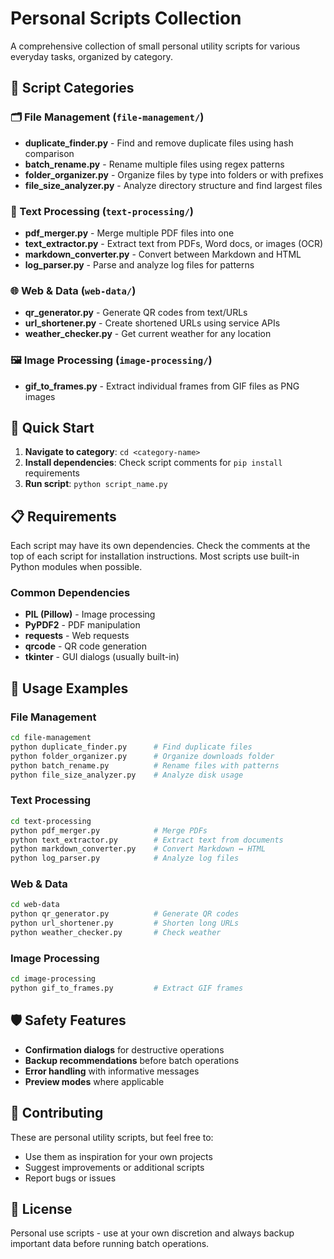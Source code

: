 # Personal Scripts Collection

A comprehensive collection of small personal utility scripts for various everyday tasks, organized by category.

## 📁 Script Categories

### 🗂️ File Management (`file-management/`)
- **duplicate_finder.py** - Find and remove duplicate files using hash comparison
- **batch_rename.py** - Rename multiple files using regex patterns
- **folder_organizer.py** - Organize files by type into folders or with prefixes
- **file_size_analyzer.py** - Analyze directory structure and find largest files

### 📝 Text Processing (`text-processing/`)
- **pdf_merger.py** - Merge multiple PDF files into one
- **text_extractor.py** - Extract text from PDFs, Word docs, or images (OCR)
- **markdown_converter.py** - Convert between Markdown and HTML
- **log_parser.py** - Parse and analyze log files for patterns

### 🌐 Web & Data (`web-data/`)
- **qr_generator.py** - Generate QR codes from text/URLs
- **url_shortener.py** - Create shortened URLs using service APIs
- **weather_checker.py** - Get current weather for any location

### 🖼️ Image Processing (`image-processing/`)
- **gif_to_frames.py** - Extract individual frames from GIF files as PNG images

## 🚀 Quick Start

1. **Navigate to category**: `cd <category-name>`
2. **Install dependencies**: Check script comments for `pip install` requirements
3. **Run script**: `python script_name.py`

## 📋 Requirements

Each script may have its own dependencies. Check the comments at the top of each script for installation instructions. Most scripts use built-in Python modules when possible.

### Common Dependencies
- **PIL (Pillow)** - Image processing
- **PyPDF2** - PDF manipulation
- **requests** - Web requests
- **qrcode** - QR code generation
- **tkinter** - GUI dialogs (usually built-in)

## 🔧 Usage Examples

### File Management
```bash
cd file-management
python duplicate_finder.py      # Find duplicate files
python folder_organizer.py      # Organize downloads folder
python batch_rename.py          # Rename files with patterns
python file_size_analyzer.py    # Analyze disk usage
```

### Text Processing
```bash
cd text-processing
python pdf_merger.py            # Merge PDFs
python text_extractor.py        # Extract text from documents
python markdown_converter.py    # Convert Markdown ↔ HTML
python log_parser.py            # Analyze log files
```

### Web & Data
```bash
cd web-data
python qr_generator.py          # Generate QR codes
python url_shortener.py         # Shorten long URLs
python weather_checker.py       # Check weather
```

### Image Processing
```bash
cd image-processing
python gif_to_frames.py         # Extract GIF frames
```

## 🛡️ Safety Features

- **Confirmation dialogs** for destructive operations
- **Backup recommendations** before batch operations
- **Error handling** with informative messages
- **Preview modes** where applicable

## 🤝 Contributing

These are personal utility scripts, but feel free to:
- Use them as inspiration for your own projects
- Suggest improvements or additional scripts
- Report bugs or issues

## 📜 License

Personal use scripts - use at your own discretion and always backup important data before running batch operations.